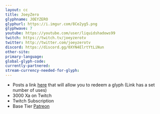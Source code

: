 ```yaml
---
layout: cc
title: JoeyZero
glyphname: JOEYZERO
glyphurl: https://i.imgur.com/8Ce2yg5.png
glyphwave: 7
youtube: https://youtube.com/user/liquidshadows99
twitch: https://twitch.tv/joeyzerotv
twitter: http://twitter.com/joeyzerotv
discord: https://discord.gg/0XYN4ElrtYtLiNun
other-site: 
primary-language: 
global-glyph-code: 
currently-partnered: 
stream-currency-needed-for-glyph: 
---
```

* Posts a link [here](https://www.youtube.com/user/liquidshadows99/community) that will allow you to redeem a glyph (Link has a set number of uses)
* 3000 Xa on Twitch
* Twitch Subscription
* Base Tier [Patreon](https://www.patreon.com/joeyzero)
